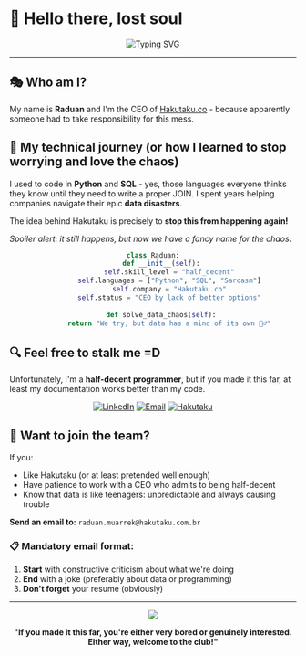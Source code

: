# 👋 Hello there, lost soul

<div align="center">
  <img src="https://readme-typing-svg.herokuapp.com?font=Fira+Code&pause=1000&color=F75C7E&center=true&vCenter=true&width=435&lines=CEO+at+Hakutaku.co;Former+data+wrangler;Half-decent+programmer" alt="Typing SVG" />
</div>

---

## 🎭 Who am I?

My name is **Raduan** and I'm the CEO of [Hakutaku.co](https://hakutaku.co) - because apparently someone had to take responsibility for this mess.

## 🐍 My technical journey (or how I learned to stop worrying and love the chaos)

I used to code in **Python** and **SQL** - yes, those languages everyone thinks they know until they need to write a proper JOIN. I spent years helping companies navigate their epic **data disasters**.

The idea behind Hakutaku is precisely to **stop this from happening again!**

*Spoiler alert: it still happens, but now we have a fancy name for the chaos.*

<div align="center">
  
```python
class Raduan:
    def __init__(self):
        self.skill_level = "half_decent"
        self.languages = ["Python", "SQL", "Sarcasm"]
        self.company = "Hakutaku.co"
        self.status = "CEO by lack of better options"
    
    def solve_data_chaos(self):
        return "We try, but data has a mind of its own 🤷‍♂️"
```

</div>

## 🔍 Feel free to stalk me =D

Unfortunately, I'm a **half-decent programmer**, but if you made it this far, at least my documentation works better than my code.

<div align="center">
  
[![LinkedIn](https://img.shields.io/badge/LinkedIn-0077B5?style=for-the-badge&logo=linkedin&logoColor=white)](https://www.linkedin.com/in/raduanmuarrek/)
[![Email](https://img.shields.io/badge/Email-D14836?style=for-the-badge&logo=gmail&logoColor=white)](mailto:raduan.muarrek@hakutaku.com.br)
[![Hakutaku](https://img.shields.io/badge/Hakutaku.co-FF6B6B?style=for-the-badge&logo=firefox&logoColor=white)](https://hakutaku.co)

</div>

## 💼 Want to join the team?

If you:
- Like Hakutaku (or at least pretended well enough)
- Have patience to work with a CEO who admits to being half-decent
- Know that data is like teenagers: unpredictable and always causing trouble

**Send an email to:** `raduan.muarrek@hakutaku.com.br`

### 📋 Mandatory email format:
1. **Start** with constructive criticism about what we're doing
2. **End** with a joke (preferably about data or programming)
3. **Don't forget** your resume (obviously)

---

<div align="center">
  <img src="https://komarev.com/ghpvc/?username=yourusername&color=f75c7e&style=flat-square&label=Lost+visitors" />
  
  **"If you made it this far, you're either very bored or genuinely interested. Either way, welcome to the club!"**
</div>
